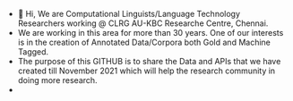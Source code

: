 - 👋 Hi, We are Computational Linguists/Language Technology Researchers working @ CLRG AU-KBC Researche Centre, Chennai.
- We are working in this area for more than 30 years. One of our interests is in the creation of Annotated Data/Corpora both Gold and Machine Tagged.
- The purpose of this GITHUB is to share the Data and APIs that we have created till November 2021 which will help the research community in doing more research.
- 


<!---
CLRG-AUKBC/CLRG-AUKBC is a ✨ special ✨ repository because its `README.md` (this file) appears on your GitHub profile.
You can click the Preview link to take a look at your changes.
--->
